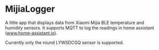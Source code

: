 # MijiaLogger

A little app that displays data from Xiaomi Mijia BLE temperature and humidity sensors. It supports MQTT to log the readings in home assistant (www.home-assistant.io). 

Currently only the round LYWSDCGQ sensor is supported. 
